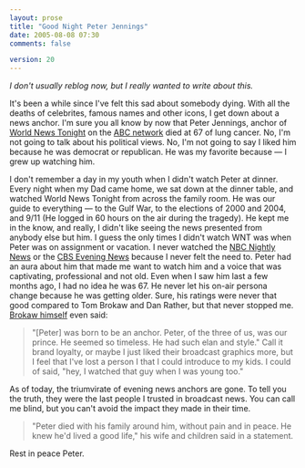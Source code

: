 ```yaml
---
layout: prose
title: "Good Night Peter Jennings"
date: 2005-08-08 07:30
comments: false

version: 20
---
```


*I don't usually reblog now, but I really wanted to write about this.*

It's been a while since I've felt this sad about somebody dying. With all the deaths of celebrites, famous names and other icons, I get down about a news anchor. I'm sure you all know by now that Peter Jennings, anchor of [World News Tonight][1] on the [ABC network][2] died at 67 of lung cancer. No, I'm not going to talk about his political views. No, I'm not going to say I liked him because he was democrat or republican. He was my favorite because — I grew up watching him.

I don't remember a day in my youth when I didn't watch Peter at dinner. Every night when my Dad came home, we sat down at the dinner table, and watched World News Tonight from across the family room. He was our guide to everything — to the Gulf War, to the elections of 2000 and 2004, and 9/11 (He logged in 60 hours on the air during the tragedy). He kept me in the know, and really, I didn't like seeing the news presented from anybody else but him. I guess the only times I didn't watch WNT was when Peter was on assignment or vacation. I never watched the [NBC Nightly News][3] or the [CBS Evening News][4] because I never felt the need to. Peter had an aura about him that made me want to watch him and a voice that was captivating, professional and not old. Even when I saw him last a few months ago, I had no idea he was 67. He never let his on-air persona change because he was getting older. Sure, his ratings were never that good compared to Tom Brokaw and Dan Rather, but that never stopped me. [Brokaw himself][5] even said:

> "[Peter] was born to be an anchor. Peter, of the three of us, was our prince. He seemed so timeless. He had such elan and style."
Call it brand loyalty, or maybe I just liked their broadcast graphics more, but I feel that I've lost a person I that I could introduce to my kids. I could of said, "hey, I watched that guy when I was young too."

As of today, the triumvirate of evening news anchors are gone. To tell you the truth, they were the last people I trusted in broadcast news. You can call me blind, but you can't avoid the impact they made in their time.

> "Peter died with his family around him, without pain and in peace. He knew he'd lived a good life," his wife and children said in a statement.

Rest in peace Peter.

[1]: http://abcnews.go.com/WNT/
[2]: http://www.abc.com
[3]: http://www.msnbc.msn.com/id/3032619/
[4]: http://www.cbsnews.com/sections/eveningnews/main3420.shtml
[5]: http://www.cbsnews.com/stories/2005/08/08/entertainment/main763733.shtml
